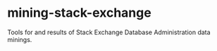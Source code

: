 # mining-stack-exchange
Tools for and results of Stack Exchange Database Administration data minings.
